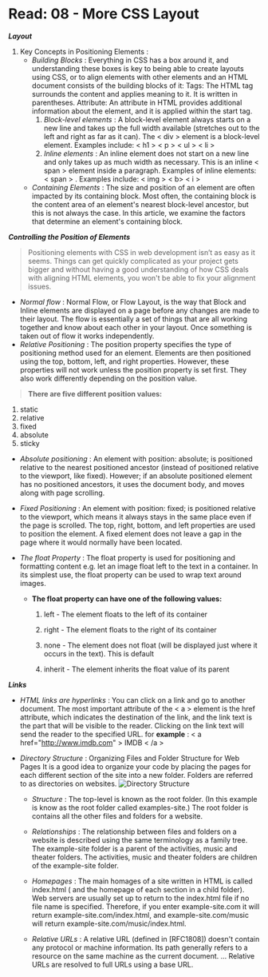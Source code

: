 # Read: 08 - More CSS Layout

***Layout***

1. Key Concepts in Positioning Elements :
    * *Building Blocks* : Everything in CSS has a box around it, and understanding these boxes is key to being able to create layouts using CSS, or to align elements with other elements and an HTML document consists of the building blocks of it: Tags: The HTML tag surrounds the content and applies meaning to it. It is written in parentheses. Attribute: An attribute in HTML provides additional information about the element, and it is applied within the start tag.
        1. *Block-level elements* : A block-level element always starts on a new line and takes up the full width available (stretches out to the left and right as far as it can). The < div > element is a block-level element. Examples include: < h1 > < p > < ul > < li >
        2. *Inline elements* : An inline element does not start on a new line and only takes up as much width as necessary. This is an inline < span > element inside a paragraph. Examples of inline elements: < span > . Examples include: < img > < b> < i >
    * *Containing Elements* : The size and position of an element are often impacted by its containing block. Most often, the containing block is the content area of an element's nearest block-level ancestor, but this is not always the case. In this article, we examine the factors that determine an element's containing block.

***Controlling the Position of Elements***
> Positioning elements with CSS in web development isn’t as easy as it seems. Things can get quickly complicated as your project gets bigger and without having a good understanding of how CSS deals with aligning HTML elements, you won't be able to fix your alignment issues.

* *Normal flow* : Normal Flow, or Flow Layout, is the way that Block and Inline elements are displayed on a page before any changes are made to their layout. The flow is essentially a set of things that are all working together and know about each other in your layout. Once something is taken out of flow it works independently.
* *Relative Positioning* : The position property specifies the type of positioning method used for an element. Elements are then positioned using the top, bottom, left, and right properties. However, these properties will not work unless the position property is set first. They also work differently depending on the position value.

> **There are five different position values:**

1. static
2. relative
3. fixed
4. absolute
5. sticky

* *Absolute positioning* : An element with position: absolute; is positioned relative to the nearest positioned ancestor (instead of positioned relative to the viewport, like fixed). However; if an absolute positioned element has no positioned ancestors, it uses the document body, and moves along with page scrolling.
* *Fixed Positioning* : An element with position: fixed; is positioned relative to the viewport, which means it always stays in the same place even if the page is scrolled. The top, right, bottom, and left properties are used to position the element. A fixed element does not leave a gap in the page where it would normally have been located.
* *The float Property* : The float property is used for positioning and formatting content e.g. let an image float left to the text in a container. In its simplest use, the float property can be used to wrap text around images.

  * **The float property can have one of the following values:**

    1. left - The element floats to the left of its container

    2. right - The element floats to the right of its container

    3. none - The element does not float (will be displayed just where it occurs in the text). This is default

    4. inherit - The element inherits the float value of its parent

***Links***

* *HTML links are hyperlinks* : You can click on a link and go to another document. The most important attribute of the < a > element is the href attribute, which indicates the destination of the link, and the link text is the part that will be visible to the reader. Clicking on the link text will send the reader to the specified URL. for **example** : < a href="http://www.imdb.com" > IMDB < /a >

* *Directory Structure* : Organizing Files and Folder Structure for Web Pages It is a good idea to organize your code by placing the pages for each different section of the site into a new folder. Folders are referred to as directories on websites.
![Directory Structure](https://stuyhsdesign.files.wordpress.com/2015/09/directory-structure1.png)
  * *Structure* : The top-level is known as the root folder. (In this example is know as the root folder called examples-site.) The root folder is contains all the other files and folders for a website.
  * *Relationships* : The relationship between files and folders on a website is described using the same terminology as a family tree. The example-site folder is a parent of the activities, music and theater folders. The  activities, music and theater folders are children of the example-site folder.
  * *Homepages* : The main homages of a site written in HTML is called index.html ( and the homepage of each section in a child folder). Web servers are usually set up to return to the index.html file if no file name is specified. Therefore, if you enter example-site.com it will return example-site.com/index.html, and example-site.com/music will return example-site.com/music/index.html.

  * *Relative URLs* : A relative URL (defined in [RFC1808]) doesn't contain any protocol or machine information. Its path generally refers to a resource on the same machine as the current document. ... Relative URLs are resolved to full URLs using a base URL.
